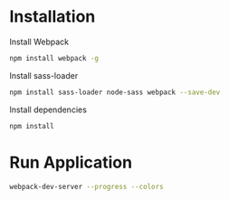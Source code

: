 # Installation

Install Webpack

```sh
npm install webpack -g
```

Install sass-loader

```sh
npm install sass-loader node-sass webpack --save-dev
```

Install dependencies
```sh
npm install
```

# Run Application

```sh
webpack-dev-server --progress --colors
```